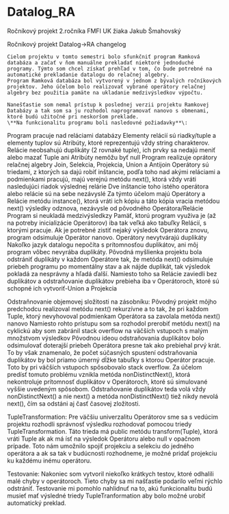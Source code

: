 # Datalog_RA
Ročníkový projekt 2.ročníka FMFI UK žiaka Jakub Šmahovský

Ročníkový projekt Datalog->RA changelog

	Cielom projektu v tomto semestri bolo sfunkčniť program Ramková databáza a začať v ňom manuálne prekladať niektoré jednoduché programy. Týmto som chcel získať prehľad v tom, čo bude potrebné na automatické prekladanie datalogu do relačnej algebry.
    Program Ramková databáza bol vytvorený v jednom z bývalých ročníkových projektov. Jeho účelom bolo realizovať vybrané operátory relačnej algebry bez použitia pamäte na ukladanie medzivýsledkov výpočtu.
    
    Nanešťastie som nemal prístup k poslednej verzii projektu Ramkovej Databázy a tak som sa ju rozhodol naprogramovať nanovo s obmenami, ktoré budú užitočné pri neskoršom preklade. 
    \**Na funkcionalitu programu boli nasledovné požiadavky**\:
Program pracuje nad reláciami databázy
Elementy relácií sú riadky/tuple a elementy tuplov sú Atribúty, ktoré reprezentujú vždy string charakterov.
Relácie neobsahujú duplikáty (2 rovnaké tuple), ich prvky sa nedajú meniť alebo mazať
Tuple ani Atribúty nemôžu byť null
Program realizuje oprátory relačnej algebry Join, Selekcia, Projekcia, Union a Antijoin
Operátory sú triedami, z ktorých sa dajú robiť inštancie, podľa toho nad akými reláciami a podmienkami pracujú, majú verejnú       metódu next(), ktorá vždy vráti nasledujúci riadok výslednej relárie
Dve inštancie toho istého operátora alebo relácie sú na sebe nezávyslé
Za týmto účelom majú Operátory a Relácie metódu instance(), ktorá vráti ich kópiu a táto kópia vracia metódou next() výsledky   odznova, nezávysle od pôvodného Operátora/Relácie
Program si neukladá medzivýsledkzy
Pamäť, ktorú program využiva je (až na potreby inicializácie Operátorov) iba tak veľká ako tabuľky Relácií, s ktorými pracuje. Ak je potrebné zistiť nejaký výsledok Operátora znovu, program odsimuluje Operátor nanovo.
Operátory nevytvárajú duplikáty 
Nakoľko jazyk datalogu nepočíta s prítomnosťou duplikátov, ani môj program vôbec nevyrába duplikáty. Pôvodná myšlienka projektu bola odstrániť duplikáty v každom Operátore tak, že metóda next() odsimuluje priebeh programu po momentálny stav a ak nájde duplikát, tak výsledok pokladá za nesprávny a hľadá ďalší. Namiesto toho sa Relácie zaviedli bez duplikátov a odstraňovanie duplikátov prebieha iba v Operátoroch, ktoré sú schopné ich vytvoriť-Union a Projekcia


Odstraňnovanie objemovej složitosti na zásobníku: 
Pôvodný projekt môjho predchodcu realizoval metódu next() rekurzívne a to tak, že pri každom Tuple, ktorý nevyhovoval podmienkam Operátora sa zavolala metóda next() nanovo
Namiesto rohto prístupu som sa rozhodol prerobiť metódu next() na cyklickú aby som zabránil stack overflow na väčších vstupoch s malým množstvom výsledkov
Pôvodnou ideou odstraňovania duplikátov bolo odsimulovať doterajší priebeh Operátora presne tak ako prebiehal prvý krát. To by však znamenalo, že počet súčasných spustení odstraňovania duplikátov by bol priamo úmerný dĺžke tabuľky s ktorou Operátor pracuje. Toto by pri väčších vstupoch spôsobovalo stack overflow.
Za účelom predísť tomuto problému vznikla metóda nonDistinctNext(), ktorá nekontroluje prítomnosť duplikátov v Operátoroch, ktoré sú simulované vyššie uvedeným spôsobom. Odstraňovanie duplikátov teda volá vždy nonDistinctNext() a nie next() a metóda nonDistinctNext() tiež nikdy nevolá next(), čím sa odstáni aj časť časovej zložitosti.

TupleTransformation:
Pre väčšiu univerzalitu Operátorov sme sa s vedúcim projektu rozhodli správnosť výsledku rozhodovať pomocou triedy TupleTransformation.
Táto trieda má public metódu transform(Tuple), ktorá vráti Tuple ak ak má ísť na výsledok Operátoru alebo null v opačnom prípade.
Toto nám umožnilo spojiť projekciu a selekciu do jedného operátora a ak sa tak v budúcnosti rozhodneme, je možné pridať projekciu ku každému inému operátoru. 

Testovanie:
Nakoniec som vytvoril niekoľko krátkych testov, ktoré odhalili malé chyby v operátoroch. Tieto chyby sa mi našťastie podarilo veľmi rýchlo odstrániť.
Testovanie mi pomohlo nahlidnuť na to, akú funkcionalitu budú musieť mať výsledné triedy TupleTranformation aby bolo možné urobiť automatický preklad.

